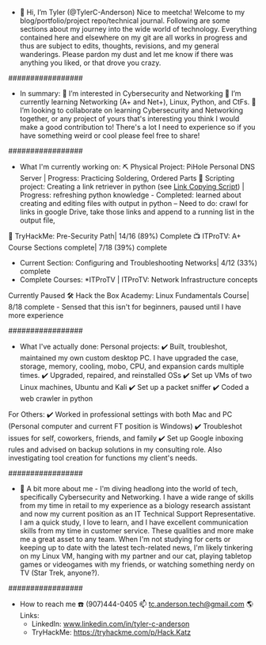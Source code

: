 - 👋 Hi, I’m Tyler (@TylerC-Anderson)
Nice to meetcha! Welcome to my blog/portfolio/project repo/technical journal. Following are some sections about my journey into the wide world of technology. Everything contained here and elsewhere on my git are all works in progress and thus are subject to edits, thoughts, revisions, and my general wanderings. Please pardon my dust and let me know if there was anything you liked, or that drove you crazy.


#################

- In summary:
👀 I’m interested in Cybersecurity and Networking
🌱 I’m currently learning Networking (A+ and Net+), Linux, Python, and CtFs.
💞️ I’m looking to collaborate on learning Cybersecurity and Networking together, or any project of yours that's interesting you think I would make a good contribution to! There's a lot I need to experience so if you have something weird or cool please feel free to share!

#################

- What I'm currently working on:
⛏️ Physical Project:       PiHole Personal DNS Server | Progress: Practicing Soldering, Ordered Parts
📜 Scripting project:      Creating a link retriever in python (see [Link Copying Script](https://github.com/TylerC-Anderson/Link-copying-script)) | Progress: refreshing python knowledge
                            - Completed:  learned about creating and editing files with output in python
                            – Need to do: crawl for links in google Drive, take those links and append to a running list in the output file,

👾 TryHackMe:             Pre-Security Path| 14/16 (89%) Complete
📺 ITProTV:               A+ Course Sections complete| 7/18 (39%) complete  
  - Current Section:      Configuring and Troubleshooting Networks| 4/12 (33%) complete
  - Complete Courses:
              *ITProTV | ITProTV: Network Infrastructure concepts

Currently Paused
🛠 Hack the Box Academy:   Linux Fundamentals Course| 8/18 complete - Sensed that this isn't for beginners,
                                                                      paused until I have more experience

#################

- What I've actually done:
Personal projects:
✔️ Built, troubleshot, maintained my own custom desktop PC. I have upgraded the case, storage, memory, cooling, mobo, CPU, and expansion cards multiple times.
✔️ Upgraded, repaired, and reinstalled OSs
✔️ Set up VMs of two Linux machines, Ubuntu and Kali
✔️ Set up a packet sniffer
✔️ Coded a web crawler in python

For Others:
✔️ Worked in professional settings with both Mac and PC (Personal computer and current FT position is Windows)
✔️ Troubleshot issues for self, coworkers, friends, and family
✔️ Set up Google inboxing rules and advised on backup solutions in my consulting role. Also investigating tool creation for functions my client's needs.

#################

- 🖖 A bit more about me - 
I'm diving headlong into the world of tech, specifically Cybersecurity and Networking. I have a wide range of skills from my time in retail to my experience as a biology research assistant and now my current position as an IT Technical Support Representative. I am a quick study, I love to learn, and I have excellent communication skills from my time in customer service. These qualities and more make me a great asset to any team. When I'm not studying for certs or keeping up to date with the latest tech-related news, I'm likely tinkering on my Linux VM, hanging with my partner and our cat, playing tabletop games or videogames with my friends, or watching something nerdy on TV (Star Trek, anyone?).


#################

- How to reach me 
☎️ (907)444-0405
📫 tc.anderson.tech@gmail.com
🌎 Links: 
    - LinkedIn: www.linkedin.com/in/tyler-c-anderson
    - TryHackMe: https://tryhackme.com/p/Hack.Katz

<!---
TylerC-Anderson/TylerC-Anderson is a ✨ special ✨ repository because its `README.md` (this file) appears on your GitHub profile.
You can click the Preview link to take a look at your changes.
--->
